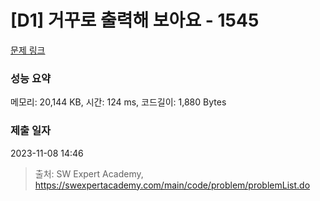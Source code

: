 # [D1] 거꾸로 출력해 보아요 - 1545 

[문제 링크](https://swexpertacademy.com/main/code/problem/problemDetail.do?contestProbId=AV2gbY0qAAQBBAS0) 

### 성능 요약

메모리: 20,144 KB, 시간: 124 ms, 코드길이: 1,880 Bytes

### 제출 일자

2023-11-08 14:46



> 출처: SW Expert Academy, https://swexpertacademy.com/main/code/problem/problemList.do